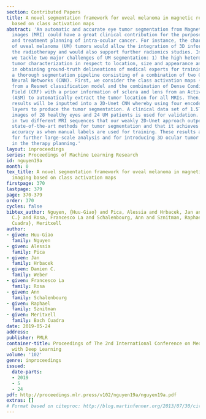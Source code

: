 ```yaml
---
section: Contributed Papers
title: A novel segmentation framework for uveal melanoma in magnetic resonance imaging
  based on class activation maps
abstract: 'An automatic and accurate eye tumor segmentation from Magnetic Resonance
  images (MRI) could have a great clinical contribution for the purpose of diagnosis
  and treatment planning of intra-ocular cancer. For instance, the characterization
  of uveal melanoma (UM) tumors would allow the integration of 3D information for
  the radiotherapy and would also support further radiomics studies. In this work,
  we tackle two major challenges of UM segmentation: 1) the high heterogeneity of
  tumor characterization in respect to location, size and appearance and, 2) the difficulty
  in obtaining ground-truth delineations of medical experts for training. We propose
  a thorough segmentation pipeline consisting of a combination of two Convolutional
  Neural Networks (CNN). First, we consider the class activation maps (CAM) output
  from a Resnet classification model and the combination of Dense Conditional Random
  Field (CRF) with a prior information of sclera and lens from an Active Shape Model
  (ASM) to automatically extract the tumor location for all MRIs. Then, these immediate
  results will be inputted into a 2D-Unet CNN whereby using four encoder and decoder
  layers to produce the tumor segmentation. A clinical data set of 1.5T T1-w and T2-w
  images of 28 healthy eyes and 24 UM patients is used for validation. We show experimentally
  in two different MRI sequences that our weakly 2D-Unet approach outperforms previous
  state-of-the-art methods for tumor segmentation and that it achieves equivalent
  accuracy as when manual labels are used for training. These results are promising
  for further large-scale analysis and for introducing 3D ocular tumor information
  in the therapy planning.'
layout: inproceedings
series: Proceedings of Machine Learning Research
id: nguyen19a
month: 0
tex_title: A novel segmentation framework for uveal melanoma in magnetic resonance
  imaging based on class activation maps
firstpage: 370
lastpage: 379
page: 370-379
order: 370
cycles: false
bibtex_author: Nguyen, {Huu-Giao} and Pica, Alessia and Hrbacek, Jan and Weber, {Damien
  C.} and Rosa, Francesco La and Schalenbourg, Ann and Sznitman, Raphael and {Bach
  Cuadra}, Meritxell
author:
- given: Huu-Giao
  family: Nguyen
- given: Alessia
  family: Pica
- given: Jan
  family: Hrbacek
- given: Damien C.
  family: Weber
- given: Francesco La
  family: Rosa
- given: Ann
  family: Schalenbourg
- given: Raphael
  family: Sznitman
- given: Meritxell
  family: Bach Cuadra
date: 2019-05-24
address: 
publisher: PMLR
container-title: Proceedings of The 2nd International Conference on Medical Imaging
  with Deep Learning
volume: '102'
genre: inproceedings
issued:
  date-parts:
  - 2019
  - 5
  - 24
pdf: http://proceedings.mlr.press/v102/nguyen19a/nguyen19a.pdf
extras: []
# Format based on citeproc: http://blog.martinfenner.org/2013/07/30/citeproc-yaml-for-bibliographies/
---
```

